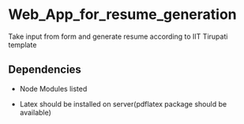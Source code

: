 # Web_App_for_resume_generation

Take input from form and generate resume according to IIT Tirupati template

## Dependencies

  * Node Modules listed
  
  * Latex should be installed on server(pdflatex package should be available)
